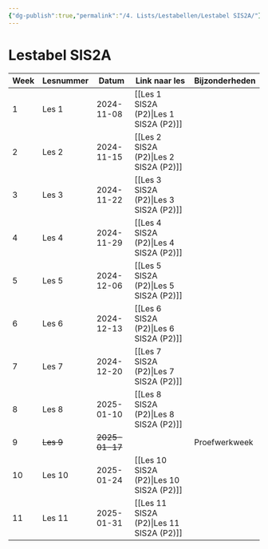 ```yaml
---
{"dg-publish":true,"permalink":"/4. Lists/Lestabellen/Lestabel SIS2A/"}
---
```


# Lestabel SIS2A
| Week | Lesnummer | Datum          | Link naar les         | Bijzonderheden |
| ---- | --------- | -------------- | --------------------- | -------------- |
| 1    | Les 1     | 2024-11-08     | [[Les 1 SIS2A (P2)\|Les 1 SIS2A (P2)]]  |                |
| 2    | Les 2     | 2024-11-15     | [[Les 2 SIS2A (P2)\|Les 2 SIS2A (P2)]]  |                |
| 3    | Les 3     | 2024-11-22     | [[Les 3 SIS2A (P2)\|Les 3 SIS2A (P2)]]  |                |
| 4    | Les 4     | 2024-11-29     | [[Les 4 SIS2A (P2)\|Les 4 SIS2A (P2)]]  |                |
| 5    | Les 5     | 2024-12-06     | [[Les 5 SIS2A (P2)\|Les 5 SIS2A (P2)]]  |                |
| 6    | Les 6     | 2024-12-13     | [[Les 6 SIS2A (P2)\|Les 6 SIS2A (P2)]]  |                |
| 7    | Les 7     | 2024-12-20     | [[Les 7 SIS2A (P2)\|Les 7 SIS2A (P2)]]  |                |
| 8    | Les 8     | 2025-01-10     | [[Les 8 SIS2A (P2)\|Les 8 SIS2A (P2)]]  |                |
| 9    | ~~Les 9~~ | ~~2025-01-17~~ |                       | Proefwerkweek  |
| 10   | Les 10    | 2025-01-24     | [[Les 10 SIS2A (P2)\|Les 10 SIS2A (P2)]] |                |
| 11   | Les 11    | 2025-01-31     | [[Les 11 SIS2A (P2)\|Les 11 SIS2A (P2)]] |                |

